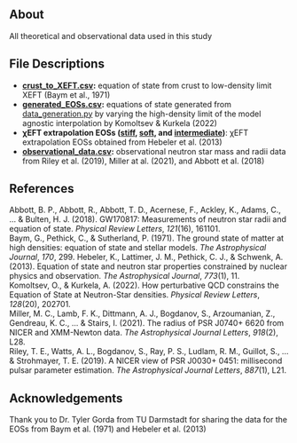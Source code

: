 ## About
All theoretical and observational data used in this study

## File Descriptions
- **[crust_to_XEFT.csv](/crust_to_XEFT.csv):** equation of state from crust to low-density limit XEFT (Baym et al., 1971)
- **[generated_EOSs.csv](/generated_EOSs.csv):** equations of state generated from [data_generation.py]([https://github.com/laffytaffyz/neutron-star-eos-research-project/data_generation.py](https://github.com/laffytaffyz/neutron-star-eos-research-project/blob/main/data_generation.py)) by varying the high-density limit of the model agnostic interpolation by Komoltsev & Kurkela (2022)
- **χEFT extrapolation EOSs ([stiff](/HLPS_stiff.csv), [soft](/HLPS_soft.csv), and [intermediate](/HLPS_intermed.csv))**: χEFT extrapolation EOSs obtained from Hebeler et al. (2013)
- **[observational_data.csv](/observational_data.csv):** observational neutron star mass and radii data from Riley et al. (2019), Miller at al. (2021), and Abbott et al. (2018)

## References
Abbott, B. P., Abbott, R., Abbott, T. D., Acernese, F., Ackley, K., Adams, C., ... & Bulten, H. J. (2018). GW170817: Measurements of neutron star radii and equation of state. *Physical Review Letters*, *121*(16), 161101. <br>
Baym, G., Pethick, C., & Sutherland, P. (1971). The ground state of matter at high densities: equation of state and stellar models. *The Astrophysical Journal*, *170*, 299.
Hebeler, K., Lattimer, J. M., Pethick, C. J., & Schwenk, A. (2013). Equation of state and neutron star properties constrained by nuclear physics and observation. *The Astrophysical Journal*, *773*(1), 11. <br> 
Komoltsev, O., & Kurkela, A. (2022). How perturbative QCD constrains the Equation of State at Neutron-Star densities. *Physical Review Letters*, *128*(20), 202701. <br>
Miller, M. C., Lamb, F. K., Dittmann, A. J., Bogdanov, S., Arzoumanian, Z., Gendreau, K. C., ... & Stairs, I. (2021). The radius of PSR J0740+ 6620 from NICER and XMM-Newton data. *The Astrophysical Journal Letters*, *918*(2), L28. <br>
Riley, T. E., Watts, A. L., Bogdanov, S., Ray, P. S., Ludlam, R. M., Guillot, S., ... & Strohmayer, T. E. (2019). A NICER view of PSR J0030+ 0451: millisecond pulsar parameter estimation. *The Astrophysical Journal Letters*, *887*(1), L21. <br>

## Acknowledgements
Thank you to Dr. Tyler Gorda from TU Darmstadt for sharing the data for the EOSs from Baym et al. (1971) and Hebeler et al. (2013)
